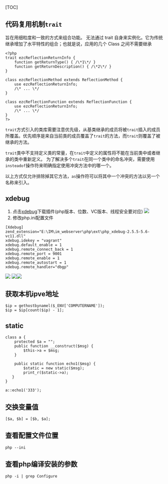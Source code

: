 [TOC]
## 代码复用机制`trait`
旨在用细粒度和一致的方式来组合功能。 无法通过 trait 自身来实例化。它为传统继承增加了水平特性的组合；也就是说，应用的几个 Class 之间不需要继承
```
<?php  
trait ezcReflectionReturnInfo {  
    function getReturnType() { /\*1\*/ }  
    function getReturnDescription() { /\*2\*/ }  
}  
  
class ezcReflectionMethod extends ReflectionMethod {  
    use ezcReflectionReturnInfo;  
    /\* ... \*/  
}  
  
class ezcReflectionFunction extends ReflectionFunction {  
    use ezcReflectionReturnInfo;  
    /\* ... \*/  
}  
?>
```
`trait`方式引入的类库需要注意优先级，从基类继承的成员将被`trait`插入的成员所覆盖。优先顺序是来自当前类的成员覆盖了`trait`的方法，而`trait`则覆盖了被继承的方法。

`trait`类中不支持定义类的常量，在`trait`中定义的属性将不能在当前类中或者继承的类中重新定义。
为了解决多个`trait`在同一个类中的命名冲突，需要使用`insteadof`操作符来明确指定使用冲突方法中的哪一个。

以上方式仅允许排除掉其它方法，`as`操作符可以将其中一个冲突的方法以另一个名称来引入。

## xdebug
1. 点击[xdebug](https://xdebug.org/download.php)下载插件(php版本、位数、VC版本、线程安全要对应)
![](https://i.vgy.me/JHlIpD.png)
2. 修改php.ini配置文件
```
[Xdebug]
zend_extension="E:\IM\im_webserver\php\ext\php_xdebug-2.5.5-5.6-vc11.dll" 
xdebug.idekey = "vagrant"
xdebug.default_enable = 1
xdebug.remote_connect_back = 1
xdebug.remote_port = 9001
xdebug.remote_enable = 1
xdebug.remote_autostart = 1
xdebug.remote_handler="dbgp"
```
![](https://i.vgy.me/BucSQO.png)
![](https://i.vgy.me/PffE4p.png)![](https://i.vgy.me/nXaMMW.png)

## 获取本机ipve地址
```
$ip = gethostbynamel($_ENV['COMPUTERNAME']);
$ip = $ip[count($ip) - 1];
```
## static
~~~
class a {
    protected $a = "";
    public function __construct($msg) {
        $this->a = $msg;
    }

    public static function echo1($msg) {
        $static = new static($msg);
        print_r($static->a);
   }
}

a::echo1('333');
~~~
## 交换变量值
`[$a, $b] = [$b, $a];`
## 查看配置文件位置
```php --ini```
## 查看php编译安装的参数
```php -i | grep Configure```

